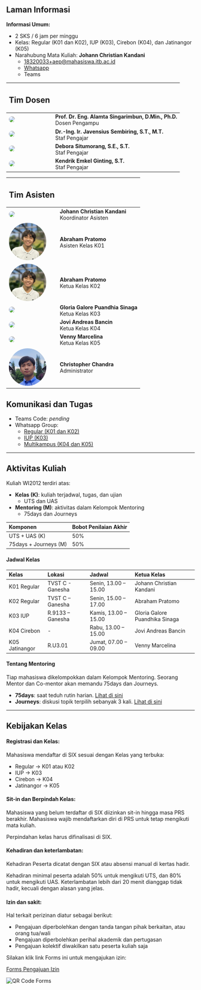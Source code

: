 ## Laman Informasi

**Informasi Umum:**

- 2 SKS / 6 jam per minggu
- Kelas: Regular (K01 dan K02), IUP (K03), Cirebon (K04), dan Jatinangor (K05)
- Narahubung Mata Kuliah: **Johann Christian Kandani**
    - [18320033+aep@mahasiswa.itb.ac.id](mailto:13521138+ak@mahasiswa.itb.ac.id) 
    - [Whatsapp](https://wa.me/+6285158869912)
    - Teams

| <h2>Tim Dosen</h2> | &#10240; |
|:---------|:----------------------|
| <img src="./assets/img/prof-alamta.jpg" width="125" style="border-radius:50%"> | **Prof. Dr. Eng. Alamta Singarimbun, D.Min., Ph.D.** <br>Dosen Pengampu |
| <img src="./assets/img/dr-javen.jpg" width="125" style="border-radius:50%"> | **Dr.-Ing. Ir. Javensius Sembiring, S.T., M.T.** <br>Staf Pengajar |
| <img src="./assets/img/debora.jpg" width="125" style="border-radius:50%"> | **Debora Situmorang, S.E., S.T.** <br>Staf Pengajar |
| <img src="./assets/img/kendrik.jpg" width="125" style="border-radius:50%"> | **Kendrik Emkel Ginting, S.T.** <br>Staf Pengajar |

| <h2>Tim Asisten</h2> | &#10240; |
|:---------|:----------------------|
| <img src="./assets/img/johann.jpg" width="100" style="border-radius:50%"> | **Johann Christian Kandani** <br>Koordinator Asisten |
| <img src="./assets/img/abraham.png" width="100" style="border-radius:50%"> | **Abraham Pratomo** <br>Asisten Kelas K01 |
| <img src="./assets/img/abraham.png" width="100" style="border-radius:50%"> | **Abraham Pratomo** <br>Ketua Kelas K02 |
| <img src="./assets/img/gloria.png" width="100" style="border-radius:50%"> | **Gloria Galore Puandhia Sinaga** <br>Ketua Kelas K03 |
| <img src="./assets/img/jovi.jpg" width="100" style="border-radius:50%"> | **Jovi Andreas Bancin** <br>Ketua Kelas K04 |
| <img src="./assets/img/venny.jpg" width="100" style="border-radius:50%"> | **Venny Marcelina** <br>Ketua Kelas K05 |
| <img src="./assets/img/christopher.png" width="100" style="border-radius:50%"> | **Christopher Chandra** <br>Administrator |

## Komunikasi dan Tugas

- Teams Code: _pending_
- Whatsapp Group:
    - [Regular (K01 dan K02)](https://chat.whatsapp.com/FURCESuInwl5LUShr0Pky9)
    - [IUP (K03)](https://chat.whatsapp.com/I6bd22xIUyR8ZLmZ9QMYb4)
    - [Multikampus (K04 dan K05)](https://chat.whatsapp.com/DAejz3mw98dH63mynSB4KZ)

* * *

## Aktivitas Kuliah

Kuliah WI2012 terdiri atas:
- **Kelas (K)**: kuliah terjadwal, tugas, dan ujian
    - UTS dan UAS
- **Mentoring (M)**: aktivitas dalam Kelompok Mentoring
    - 75days dan Journeys

| Komponen | Bobot Penilaian Akhir |
|:---------|:----------------------|
| UTS + UAS (K)| 50% |
| 75days + Journeys (M)| 50% |

#### Jadwal Kelas

| Kelas | Lokasi | Jadwal | Ketua Kelas |
|:------|:-------|:-------|:------------|
| K01 Regular | TVST C - Ganesha | Senin, 13.00 – 15.00 | Johann Christian Kandani |
| K02 Regular | TVST C – Ganesha | Senin, 15.00 – 17.00 | Abraham Pratomo |
| K03 IUP | R.9133 – Ganesha | Kamis, 13.00 – 15.00 | Gloria Galore Puandhika Sinaga |
| K04 Cirebon | - | Rabu, 13.00 – 15.00 | Jovi Andreas Bancin |
| K05 Jatinangor | R.U3.01 | Jumat, 07.00 – 09.00 | Venny Marcelina |

#### Tentang Mentoring

Tiap mahasiswa dikelompokkan dalam Kelompok Mentoring. Seorang Mentor dan Co-mentor akan memandu 75days dan Journeys.
- **75days**: saat teduh rutin harian. [Lihat di sini](./75days.md)
- **Journeys**: diskusi topik terpilih sebanyak 3 kali. [Lihat di sini](./journeys.md)

* * *

## Kebijakan Kelas

#### Registrasi dan Kelas:

Mahasiswa mendaftar di SIX sesuai dengan Kelas yang terbuka:
- Regular &rarr; K01 atau K02
- IUP &rarr; K03
- Cirebon &rarr; K04
- Jatinangor &rarr; K05

#### Sit-in dan Berpindah Kelas:

Mahasiswa yang belum terdaftar di SIX diizinkan sit-in hingga masa PRS berakhir. Mahasiswa wajib mendaftarkan diri di PRS untuk tetap mengikuti mata kuliah.

Perpindahan kelas harus difinalisasi di SIX.

#### Kehadiran dan keterlambatan:

Kehadiran Peserta dicatat dengan SIX atau absensi manual di kertas hadir.

Kehadiran minimal peserta adalah 50% untuk mengikuti UTS, dan 80% untuk mengikuti UAS.
Keterlambatan lebih dari 20 menit dianggap tidak hadir, kecuali dengan alasan yang jelas.

#### Izin dan sakit:
Hal terkait perizinan diatur sebagai berikut:
- Pengajuan diperbolehkan dengan tanda tangan pihak berkaitan, atau orang tua/wali
- Pengajuan diperbolehkan perihal akademik dan pertugasan
- Pengajuan kolektif diwakilkan satu peserta kuliah saja

Silakan klik link Forms ini untuk mengajukan izin:

[Forms Pengajuan Izin](https://forms.office.com/r/DBD2ENaDMP)

![QR Code Forms](./assets/img/qr-izin.png)